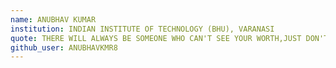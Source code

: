 ```yaml
---
name: ANUBHAV KUMAR
institution: INDIAN INSTITUTE OF TECHNOLOGY (BHU), VARANASI
quote: THERE WILL ALWAYS BE SOMEONE WHO CAN'T SEE YOUR WORTH,JUST DON'T LET IT BE YOU.
github_user: ANUBHAVKMR8
---
```

